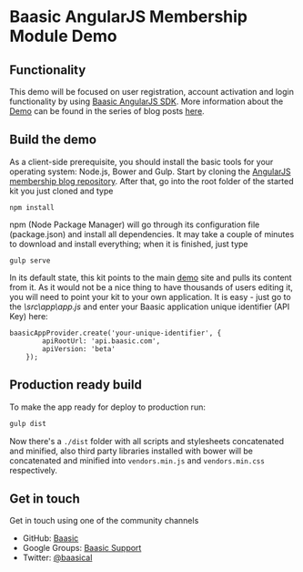 Baasic AngularJS Membership Module Demo
============

## Functionality

This demo will be focused on user registration, account activation and login functionality by using [Baasic AngularJS SDK](https://github.com/Baasic/baasic-sdk-angularjs). More information about the [Demo](http://demo.baasic.com/angularjs/membership-demo/) can be found in the series of blog posts [here](http://www.baasic.com/posts/AngularJS-SDK-membership-part-1/).

## Build the demo

As a client-side prerequisite, you should install the basic tools for your operating system: Node.js, Bower and Gulp. Start by cloning the [AngularJS membership blog repository](https://github.com/Baasic/baasic-demo-angularjs-membership-blog/). After that, go into the root folder of the started kit you just cloned and type

    npm install
    
npm (Node Package Manager) will go through its configuration file (package.json) and install all dependencies. It may take a couple of minutes to download and install everything; when it is finished, just type

    gulp serve
    
In its default state, this kit points to the main [demo](http://demo.baasic.com/angularjs/membership-demo/) site and pulls its content from it. As it would not be a nice thing to have thousands of users editing it, you will need to point your kit to your own application. It is easy - just go to the *\src\app\app.js* and enter your Baasic application unique identifier (API Key) here:

    baasicAppProvider.create('your-unique-identifier', {
            apiRootUrl: 'api.baasic.com',
            apiVersion: 'beta'
        }); 

## Production ready build

To make the app ready for deploy to production run:

```bash
gulp dist
```

Now there's a `./dist` folder with all scripts and stylesheets concatenated and minified, also third party libraries installed with bower will be concatenated and minified into `vendors.min.js` and `vendors.min.css` respectively.

## Get in touch

Get in touch using one of the community channels 

* GitHub: [Baasic](https://github.com/Baasic)
* Google Groups: [Baasic Support](https://groups.google.com/forum/#!forum/baasic-baas)
* Twitter: [@baasical](https://twitter.com/baasical)
